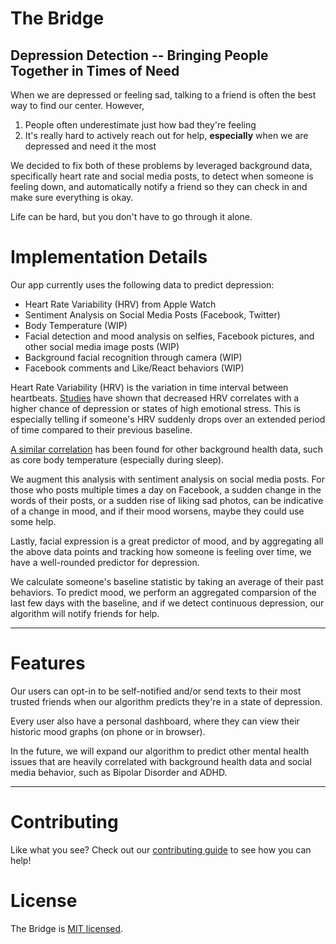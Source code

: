 # The Bridge
## Depression Detection -- Bringing People Together in Times of Need

When we are depressed or feeling sad, talking to a friend is often the best way to find our center. However,
	
1. People often underestimate just how bad they're feeling
2. It's really hard to actively reach out for help, **especially** when we are depressed and need it the most

We decided to fix both of these problems by leveraged background data, specifically heart rate and social media posts, to detect when someone is feeling down, and automatically notify a friend so they can check in and make sure everything is okay.

Life can be hard, but you don't have to go through it alone.


# Implementation Details

Our app currently uses the following data to predict depression:
* Heart Rate Variability (HRV) from Apple Watch
* Sentiment Analysis on Social Media Posts (Facebook, Twitter)
* Body Temperature (WIP)
* Facial detection and mood analysis on selfies, Facebook pictures, and other social media image posts (WIP)
* Background facial recognition through camera (WIP)
* Facebook comments and Like/React behaviors (WIP)


Heart Rate Variability (HRV) is the variation in time interval between heartbeats. [Studies](https://www.ncbi.nlm.nih.gov/pubmed/11138999) have shown that decreased HRV correlates with a higher chance of depression or states of high emotional stress. This is especially telling if someone's HRV suddenly drops over an extended period of time compared to their previous baseline.

[A similar correlation](https://books.google.com/books?id=zgqdBAAAQBAJ&pg=PT540&lpg=PT540&dq=body+temperature+predict+depression&source=bl&ots=Rj5icawZ1u&sig=U6oKmXskQ0d-ShDdS7yFdrbRzv0&hl=en&sa=X&ved=0ahUKEwi6r4yd68TXAhUprFQKHfy0BsEQ6AEILTAA#v=onepage&q=body%20temperature%20predict%20depression&f=false) has been found for other background health data, such as core body temperature (especially during sleep).

We augment this analysis with sentiment analysis on social media posts. For those who posts multiple times a day on Facebook, a sudden change in the words of their posts, or a sudden rise of liking sad photos, can be indicative of a change in mood, and if their mood worsens, maybe they could use some help.

Lastly, facial expression is a great predictor of mood, and by aggregating all the above data points and tracking how someone is feeling over time, we have a well-rounded predictor for depression.


We calculate someone's baseline statistic by taking an average of their past behaviors. To predict mood, we perform an aggregated comparsion of the last few days with the baseline, and if we detect continuous depression, our algorithm will notify friends for help.


---

# Features

Our users can opt-in to be self-notified and/or send texts to their most trusted friends when our algorithm predicts they're in a state of depression.

Every user also have a personal dashboard, where they can view their historic mood graphs (on phone or in browser).

In the future, we will expand our algorithm to predict other mental health issues that are heavily correlated with background health data and social media behavior, such as Bipolar Disorder and ADHD.


---

# Contributing

Like what you see? Check out our [contributing guide](https://github.com/CoinTK/BitBox-Server/blob/master/CONTRIBUTING.md) to see how you can help!

# License

The Bridge is [MIT licensed](http://mit-license.org/).
